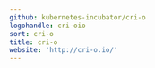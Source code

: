 ```yaml
---
github: kubernetes-incubator/cri-o
logohandle: cri-oio
sort: cri-o
title: cri-o
website: 'http://cri-o.io/'
---
```

